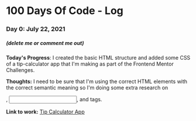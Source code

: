 # 100 Days Of Code - Log

### Day 0: July 22, 2021 
##### (delete me or comment me out)

**Today's Progress**: I created the basic HTML structure and added some CSS of a tip-calculator app that I'm making as part of the Frontend Mentor Challenges. 

**Thoughts:** I need to be sure that I'm using the correct HTML elements with the correct semantic meaning so I'm doing some extra research on <form>, <input>, <output> and <label> tags.

**Link to work:** [Tip Calculator App](https://github.com/3vilBonobo/tipp_calculator_app.git)
